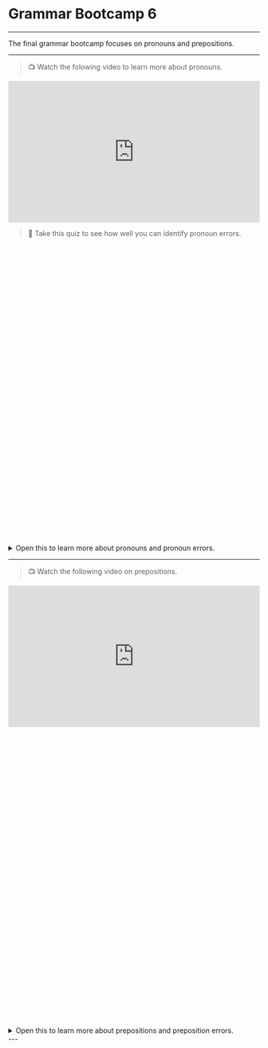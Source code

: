 # Grammar Bootcamp 6

---

The final grammar bootcamp focuses on pronouns and prepositions.

---

> 📺 Watch the folowing video to learn more about pronouns.

<div style="position: relative; padding-bottom: 56.25%; height: 0;"><iframe src="https://www.youtube.com/embed/TMkXZ7cv1ik" title="YouTube video player" frameborder="0" allow="accelerometer; autoplay; clipboard-write; encrypted-media; gyroscope; picture-in-picture" allowfullscreen style="position: absolute; top: 0; left: 0; width: 100%; height: 100%;"></iframe></div>

> 📝 Take this quiz to see how well you can identify pronoun errors.

<div data-tf-widget="GjMhGvqF" data-tf-opacity="100" data-tf-iframe-props="title=Pronouns" data-tf-transitive-search-params data-tf-medium="snippet" style="width:100%;height:600px;"></div><script src="//embed.typeform.com/next/embed.js"></script>

<details>
<summary> Open this to learn more about pronouns and pronoun errors.</summary>
  
    
- 📖 [Pronouns](https://owl.excelsior.edu/grammar-essentials/parts-of-speech/pronouns/)
  
- 📖 [Pronoun-Antecedent Agreement](https://webapps.towson.edu/ows/pro_antagree.htm)
  
- 📖 [Pronoun Reference](https://webapps.towson.edu/ows/proref.aspx)
  
- 📖 [Faulty Pronoun Reference](https://webapps.towson.edu/ows/modulepro.htm) 

</details>

---

> 📺 Watch the following video on prepositions.

<div style="position: relative; padding-bottom: 56.25%; height: 0;"><iframe src="https://www.youtube.com/embed/D3wQ5dgFPms" title="YouTube video player" frameborder="0" allow="accelerometer; autoplay; clipboard-write; encrypted-media; gyroscope; picture-in-picture" allowfullscreen style="position: absolute; top: 0; left: 0; width: 100%; height: 100%;"></iframe></div>



<div data-tf-widget="GfWxSvgU" data-tf-opacity="100" data-tf-iframe-props="title=Prepositions" data-tf-transitive-search-params data-tf-medium="snippet" style="width:100%;height:600px;"></div><script src="//embed.typeform.com/next/embed.js"></script>

<details>
<summary> Open this to learn more about prepositions and preposition errors.</summary>
  
- 📖 TBA

</details>
---
